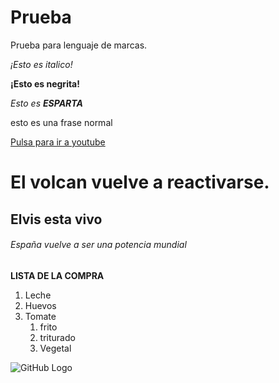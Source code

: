 # Prueba
Prueba para lenguaje de marcas.

*¡Esto es italico!*

**¡Esto es negrita!**

_Esto es **ESPARTA**_

esto es una frase normal

[Pulsa para ir a youtube](https://www.youtube.com/watch?v=dQw4w9WgXcQ)

# El volcan vuelve a reactivarse.

## Elvis esta vivo

###### España vuelve a ser una potencia mundial

**LISTA DE LA COMPRA**

1. Leche
1. Huevos
1. Tomate
   1. frito 
   1. triturado
   1. Vegetal

![GitHub Logo](/images/logo.png)

